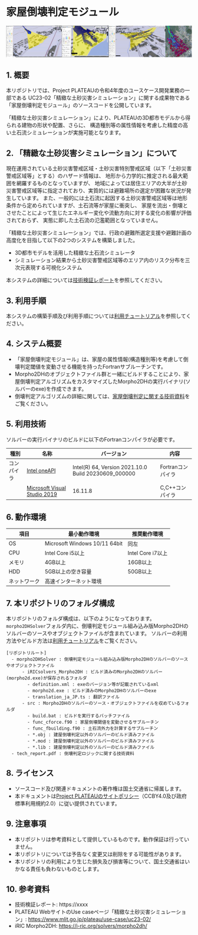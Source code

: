 # 家屋倒壊判定モジュール <!-- OSSの対象物の名称を記載ください。分かりやすさを重視し、できるだけ日本語で命名ください。英語名称の場合は日本語説明を（）書きで併記ください。 -->

<!-- 先生に説明していたような技術レポート(pdf)をREADMEにいれる -->


<!-- OSSの対象物のスクリーンショット（画面表示がない場合にはイメージ画像）を貼り付けください -->
![概要](img/screenshot_01.jpg)

## 1. 概要 <!-- 本リポジトリでOSS化しているソフトウェア・ライブラリについて1文で説明を記載ください -->
本リポジトリでは、Project PLATEAUの令和4年度のユースケース開発業務の一部である
UC23-02「精緻な土砂災害シミュレーション」に関する成果物である「家屋倒壊判定モジュール」のソースコードを公開しています。

「精緻な土砂災害シミュレーション」により、PLATEAUの3D都市モデルから得られる建物の形状や配置、さらに、
構造種別等の属性情報を考慮した精度の高い土石流シミュレーションが実施可能となります。

## 2. 「精緻な土砂災害シミュレーション」について <!-- 「」内にユースケース名称を記載ください。本文は以下のサンプルを参考に記載ください。URLはアクセンチュアにて設定しますので、サンプルそのままでOKです。 -->
現在運用されている土砂災害警戒区域・土砂災害特別警戒区域（以下「土砂災害警戒区域等」とする）のハザード情報は、
地形から力学的に推定される最大範囲を網羅するものとなっていますが、
地域によっては居住エリアの大半が土砂災害警戒区域等に指定されており、実質的には避難場所の選定が困難な状況が発生しています。
また、一般的には土石流に起因する土砂災害警戒区域等は地形条件から定められていますが、土石流等が家屋に衝突し、
家屋を流出・倒壊とさせたことによって生じたエネルギー変化や流動方向に対する変化の影響が評価されておらず、
実態に即した土石流の氾濫範囲となっていません。

「精緻な土砂災害シミュレーション」では、行政の避難所選定支援や避難計画の高度化を目指して以下の2つのシステムを構築しました。

* 3D都市モデルを活用した精緻な土石流シミュレータ
* シミュレーション結果から土砂災害警戒区域等のエリア内のリスク分布を三次元表現する可視化システム

本システムの詳細については[技術検証レポート](https://xxxx)を参照してください。

## 3. 利用手順 <!-- 下記の通り、GitHub Pagesへリンクを記載ください。URLはアクセンチュアにて設定しますので、サンプルそのままでOKです。 -->

本システムの構築手順及び利用手順については[利用チュートリアル](https://r5-plateau-acn.github.io/Building-collapse-detector/)を参照してください。

## 4. システム概要 <!-- OSS化対象のシステムが有する機能を記載ください。 -->

* 「家屋倒壊判定モジュール」は、家屋の属性情報(構造種別等)を考慮して倒壊判定閾値を変動させる機能を持ったFortranサブルーチンです。
* Morpho2DHのオブジェクトファイル群と一緒にビルドすることにより、家屋倒壊判定アルゴリズムをカスタマイズしたMorpho2DHの実行バイナリ(ソルバーのexe)を作成できます。
* 倒壊判定アルゴリズムの詳細に関しては、[家屋倒壊判定に関する技術資料](tech_report.pdf)をご覧ください。

## 5. 利用技術

ソルバーの実行バイナリのビルドに以下のFortranコンパイラが必要です。

| 種別    | 名称                                                                                                    | バージョン   | 内容           |
|-------|-------------------------------------------------------------------------------------------------------|---------|--------------|  
| コンパイラ | [Intel oneAPI](https://www.intel.com/content/www/us/en/developer/tools/oneapi/toolkits.html#base-kit) | Intel(R) 64, Version 2021.10.0 Build 20230609_000000    | Fortranコンパイラ |
|  | [Microsoft Visual Studio 2019](https://visualstudio.microsoft.com/ja/)                                                                      | 16.11.8 | C,C++コンパイラ  |

## 6. 動作環境 <!-- 動作環境についての仕様を記載ください。 -->

| 項目     | 最小動作環境                        | 推奨動作環境          | 
|--------|-------------------------------|-----------------| 
| OS     | Microsoft Windows 10/11 64bit | 同左              | 
| CPU    | Intel Core i5以上               | Intel Core i7以上 | 
| メモリ    | 4GB以上                         | 16GB以上          | 
| HDD    | 5GB以上の空き容量                    | 50GB以上          | 
| ネットワーク | 高速インターネット環境                   |                 | 

## 7. 本リポジトリのフォルダ構成 <!-- 本GitHub上のソースファイルの構成を記載ください。 -->

本リポジトリのフォルダ構成は、以下のようになっております。
`morpho2DHSolver`フォルダ内に、倒壊判定モジュール組み込み版Morpho2DHのソルバーのソースやオブジェクトファイルが含まれています。
ソルバーの利用方法やビルド方法は[利用チュートリアル](https://r5-plateau-acn.github.io/Building-collapse-detector/)をご覧ください。

```text
[リポジトリルート]
  - morpho2DHSolver : 倒壊判定モジュール組み込み版Morpho2DHのソルバーのソースやオブジェクトファイル
      - iRICsolvers_Morpho2DH : ビルド済みのMorpho2DHのソルバー(morpho2d.exe)が保存されるフォルダ
        - definition.xml : exeのバージョン等が記載されているxml
        - morpho2d.exe : ビルド済みのMorpho2DHのソルバーのexe
        - translation_ja_JP.ts : 翻訳ファイル
      - src : Morpho2DHのソルバーのソース・オブジェクトファイルを収めているフォルダ
        - build.bat : ビルドを実行するバッチファイル
        - func_cforce.f90 : 家屋倒壊閾値を変動させるサブルーチン
        - func_fbuilding.f90 : 土石流外力を計算するサブルーチン
        - *.obj : 建屋倒壊判定以外のソルバーのビルド済みファイル
        - *.mod : 建屋倒壊判定以外のソルバーのビルド済みファイル
        - *.lib : 建屋倒壊判定以外のソルバーのビルド済みファイル
  - tech_report.pdf : 倒壊判定ロジックに関する技術資料
```

## 8. ライセンス <!-- 変更せず、そのまま使うこと。 -->

- ソースコード及び関連ドキュメントの著作権は国土交通省に帰属します。
- 本ドキュメントは[Project PLATEAUのサイトポリシー](https://www.mlit.go.jp/plateau/site-policy/)（CCBY4.0及び政府標準利用規約2.0）に従い提供されています。

## 9. 注意事項 <!-- 変更せず、そのまま使うこと。 -->

- 本リポジトリは参考資料として提供しているものです。動作保証は行っていません。
- 本リポジトリについては予告なく変更又は削除をする可能性があります。
- 本リポジトリの利用により生じた損失及び損害等について、国土交通省はいかなる責任も負わないものとします。

## 10. 参考資料 <!-- 技術検証レポートのURLはアクセンチュアにて記載します。 -->

- 技術検証レポート: https://xxxx
- PLATEAU WebサイトのUse caseページ「精緻な土砂災害シミュレーション」: https://www.mlit.go.jp/plateau/use-case/uc23-02/
- iRIC Morpho2DH: https://i-ric.org/solvers/morpho2dh/
